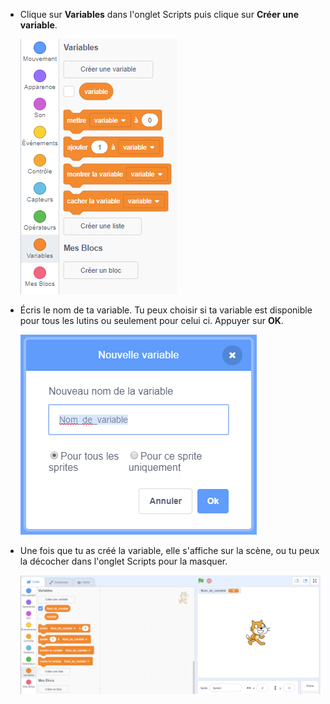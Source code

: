 + Clique sur **Variables** dans l'onglet Scripts puis clique sur **Créer une variable**.
    
    ![Blocs pour les variables](images/data-blocks.png)

+ Écris le nom de ta variable. Tu peux choisir si ta variable est disponible pour tous les lutins ou seulement pour celui ci. Appuyer sur **OK**.
    
    ![Créer une variable](images/create-variable.png)

+ Une fois que tu as créé la variable, elle s'affiche sur la scène, ou tu peux la décocher dans l'onglet Scripts pour la masquer.
    
    ![Variable sur la scène](images/variable-show.png)